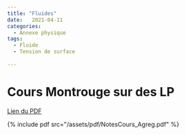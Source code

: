 ```yaml
---
title: "Fluides"
date:   2021-04-11
categories:
  - Annexe physique
tags:
  - Fluide
  - Tension de surface
  
---
```


# Cours Montrouge sur des LP 

[Lien du PDF](/assets/pdf/NotesCours_Agreg.pdf)

{% include pdf src="/assets/pdf/NotesCours_Agreg.pdf" %}


